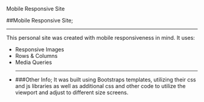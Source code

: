 Mobile Responsive Site

##Mobile Responsive Site;
<hr>
This personal site was created with mobile responsiveness in mind.
It uses:
  <ul>
  <li>Responsive Images</li>
  <li>Rows & Columns</li>
  <li>Media Queries<li>
  
  <hr>
  
  ###Other Info;
  It was built using Bootstraps templates, utilizing their css and js libraries as well as additional css and other code to utilize the viewport and adjust to different size screens.
